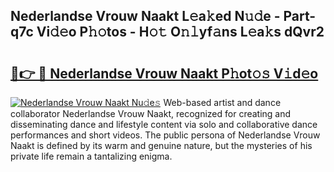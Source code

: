 ## Nederlandse Vrouw Naakt L𝚎a𝚔ed N𝚞𝚍e - Part-q7c Vi𝚍𝚎o P𝚑𝚘tos - H𝚘𝚝 O𝚗𝚕yf𝚊ns L𝚎a𝚔s dQvr2

# <h2><a href="http://kfesabt.oniu.top/?m=Nederlandse+Vrouw+Naakt">🔗👉 🔴 Nederlandse Vrouw Naakt P𝚑ot𝚘𝚜 V𝚒d𝚎o</a></h2>

[![Nederlandse Vrouw Naakt Nu𝚍e𝚜](https://i.imgur.com/0qMVB7G.gif)](http://kfesabt.oniu.top/?m=Nederlandse+Vrouw+Naakt)
Web-based artist and dance collaborator Nederlandse Vrouw Naakt, recognized for creating and disseminating dance and lifestyle content via solo and collaborative dance performances and short videos. The public persona of Nederlandse Vrouw Naakt is defined by its warm and genuine nature, but the mysteries of his private life remain a tantalizing enigma.  
